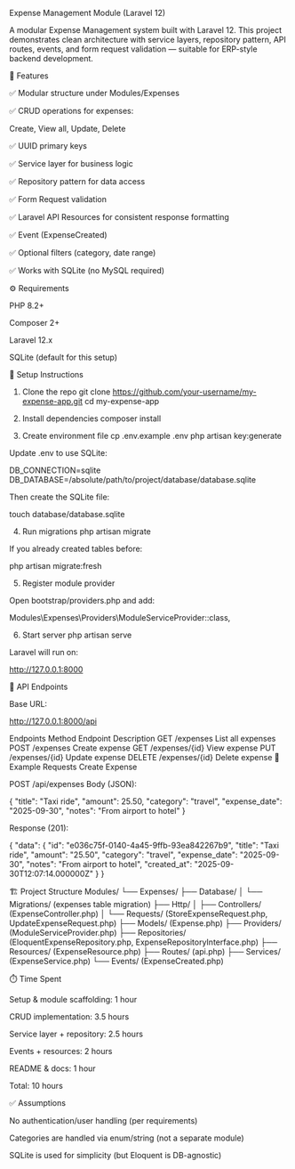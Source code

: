 Expense Management Module (Laravel 12)

A modular Expense Management system built with Laravel 12.
This project demonstrates clean architecture with service layers, repository pattern, API routes, events, and form request validation — suitable for ERP-style backend development.

📌 Features

✅ Modular structure under Modules/Expenses

✅ CRUD operations for expenses:

Create, View all, Update, Delete

✅ UUID primary keys

✅ Service layer for business logic

✅ Repository pattern for data access

✅ Form Request validation

✅ Laravel API Resources for consistent response formatting

✅ Event (ExpenseCreated)

✅ Optional filters (category, date range)

✅ Works with SQLite (no MySQL required)

⚙️ Requirements

PHP 8.2+

Composer 2+

Laravel 12.x

SQLite (default for this setup)

🚀 Setup Instructions
1. Clone the repo
git clone https://github.com/your-username/my-expense-app.git
cd my-expense-app

2. Install dependencies
composer install

3. Create environment file
cp .env.example .env
php artisan key:generate


Update .env to use SQLite:

DB_CONNECTION=sqlite
DB_DATABASE=/absolute/path/to/project/database/database.sqlite


Then create the SQLite file:

touch database/database.sqlite

4. Run migrations
php artisan migrate


If you already created tables before:

php artisan migrate:fresh

5. Register module provider

Open bootstrap/providers.php and add:

Modules\Expenses\Providers\ModuleServiceProvider::class,

6. Start server
php artisan serve


Laravel will run on:

http://127.0.0.1:8000

📡 API Endpoints

Base URL:

http://127.0.0.1:8000/api

Endpoints
Method	Endpoint	Description
GET	/expenses	List all expenses
POST	/expenses	Create expense
GET	/expenses/{id}	View expense
PUT	/expenses/{id}	Update expense
DELETE	/expenses/{id}	Delete expense
📝 Example Requests
Create Expense

POST /api/expenses
Body (JSON):

{
  "title": "Taxi ride",
  "amount": 25.50,
  "category": "travel",
  "expense_date": "2025-09-30",
  "notes": "From airport to hotel"
}


Response (201):

{
  "data": {
    "id": "e036c75f-0140-4a45-9ffb-93ea842267b9",
    "title": "Taxi ride",
    "amount": "25.50",
    "category": "travel",
    "expense_date": "2025-09-30",
    "notes": "From airport to hotel",
    "created_at": "2025-09-30T12:07:14.000000Z"
  }
}

🏗️ Project Structure
Modules/
 └── Expenses/
     ├── Database/
     │   └── Migrations/ (expenses table migration)
     ├── Http/
     │   ├── Controllers/ (ExpenseController.php)
     │   └── Requests/ (StoreExpenseRequest.php, UpdateExpenseRequest.php)
     ├── Models/ (Expense.php)
     ├── Providers/ (ModuleServiceProvider.php)
     ├── Repositories/ (EloquentExpenseRepository.php, ExpenseRepositoryInterface.php)
     ├── Resources/ (ExpenseResource.php)
     ├── Routes/ (api.php)
     ├── Services/ (ExpenseService.php)
     └── Events/ (ExpenseCreated.php)

⏱️ Time Spent

Setup & module scaffolding: 1 hour

CRUD implementation: 3.5 hours

Service layer + repository: 2.5 hours

Events + resources: 2 hours

README & docs: 1 hour

Total: 10 hours

✅ Assumptions

No authentication/user handling (per requirements)

Categories are handled via enum/string (not a separate module)

SQLite is used for simplicity (but Eloquent is DB-agnostic)

